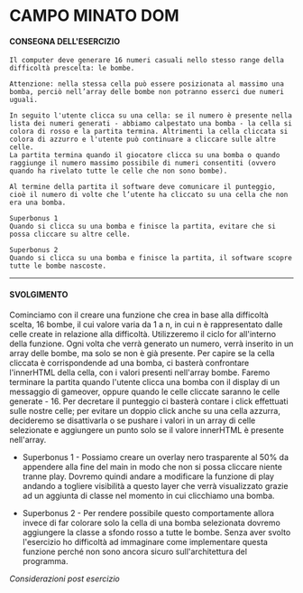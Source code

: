 # CAMPO MINATO DOM

#### CONSEGNA DELL'ESERCIZIO 

```
Il computer deve generare 16 numeri casuali nello stesso range della difficoltà prescelta: le bombe. 

Attenzione: nella stessa cella può essere posizionata al massimo una bomba, perciò nell’array delle bombe non potranno esserci due numeri uguali.

In seguito l'utente clicca su una cella: se il numero è presente nella lista dei numeri generati - abbiamo calpestato una bomba - la cella si colora di rosso e la partita termina. Altrimenti la cella cliccata si colora di azzurro e l'utente può continuare a cliccare sulle altre celle.
La partita termina quando il giocatore clicca su una bomba o quando raggiunge il numero massimo possibile di numeri consentiti (ovvero quando ha rivelato tutte le celle che non sono bombe).

Al termine della partita il software deve comunicare il punteggio, cioè il numero di volte che l’utente ha cliccato su una cella che non era una bomba.

Superbonus 1
Quando si clicca su una bomba e finisce la partita, evitare che si possa cliccare su altre celle.

Superbonus 2
Quando si clicca su una bomba e finisce la partita, il software scopre tutte le bombe nascoste.
```

---

#### SVOLGIMENTO

Cominciamo con il creare una funzione che crea in base alla difficoltà scelta, 16 bombe, il cui valore varia da 1 a n, in cui n è rappresentato dalle celle create in relazione alla difficoltà. Utilizzeremo il ciclo for all'interno della funzione. Ogni volta che verrà generato un numero, verrà inserito in un array delle bombe, ma solo se non è già presente. Per capire se la cella cliccata è corrispondende ad una bomba, ci basterà confrontare l'innerHTML della cella, con i valori presenti nell'array bombe. Faremo terminare la partita quando l'utente clicca una bomba con il display di un messaggio di gameover, oppure quando le celle cliccate saranno le celle generate - 16. Per decretare il punteggio ci basterà contare i click effettuati sulle nostre celle; per evitare un doppio click anche su una cella azzurra, decideremo se disattivarla o se pushare i valori in un array di celle selezionate e aggiungere un punto solo se il valore innerHTML è presente nell'array.

- Superbonus 1 -
Possiamo creare un overlay nero trasparente al 50% da appendere alla fine del main in modo che non si possa cliccare niente tranne play. Dovremo quindi andare a modificare la funzione di play andando a togliere visibilità a questo layer che verrà visualizzato grazie ad un aggiunta di classe nel momento in cui clicchiamo una bomba.

- Superbonus 2 -
Per rendere possibile questo comportamente allora invece di far colorare solo la cella di una bomba selezionata dovremo aggiungere la classe a sfondo rosso a tutte le bombe. Senza aver svolto l'esercizio ho difficoltà ad immaginare come implementare questa funzione perché non sono ancora sicuro sull'architettura del programma.

_Considerazioni post esercizio_

